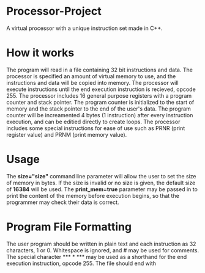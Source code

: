 # Processor-Project
A virtual processor with a unique instruction set made in C++.

# How it works
The program will read in a file containing 32 bit instructions and data.
The processor is specified an amount of virtual memory to use, 
and the instructions and data will be copied into memory. The processor
will execute instructions until the end execution instruction is recieved,
opcode 255. The processor includes 16 general purpose registers with a program counter
and stack pointer. The program counter is initialized to the start of memory and the 
stack pointer to the end of the user's data. The program counter will be increamented
4 bytes (1 instruction) after every instruction execution, and can be editied directly
to create loops. The processor includes some special instructions for ease of use such 
as PRNR (print register value) and PRNM (print memory value). 

# Usage
The **size="size"** command line parameter will allow the user to set the size of memory in bytes.
If the size is invalid or no size is given, the default size of **16384** will be used. The 
**print_mem=true** parameter may be passed in to print the content of the memory before execution
begins, so that the programmer may check their data is correct. 

# Program File Formatting
The user program should be written in plain text and each instruction as 32 characters, 1 or 0. 
Whitespace is ignored, and # may be used for comments. The special character *** * *** may be used
as a shorthand for the end execution instruction, opcode 255. The file should end with 
